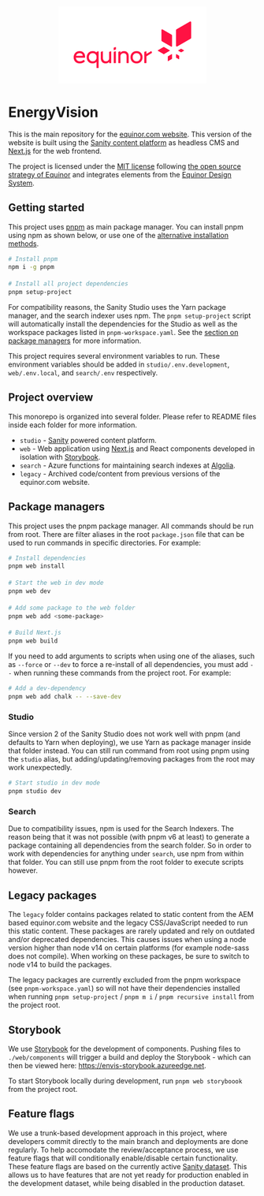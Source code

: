 <p align="center">
  <a href="https://www.equinor.com">
    <img width="300" src=".github/Equinor_HORIZ_logo_RGB_RED.png">
  </a>
</p>

# EnergyVision

This is the main repository for the [equinor.com website](https://www.equinor.com). This version of the website is built using the [Sanity content platform](https://www.sanity.io/) as headless CMS and [Next.js](https://nextjs.org/) for the web frontend.

The project is licensed under the [MIT license](https://github.com/equinor/energyvision/blob/main/LICENSE) following [the open source strategy of Equinor](https://opensource.equinor.com) and integrates elements from the [Equinor Design System](https://eds.equinor.com).

## Getting started

This project uses [pnpm](https://pnpm.io) as main package manager. You can install pnpm using npm as shown below, or use one of the [alternative installation methods](https://pnpm.io/installation).

```bash
# Install pnpm
npm i -g pnpm

# Install all project dependencies
pnpm setup-project
```

For compatibility reasons, the Sanity Studio uses the Yarn package manager, and the search indexer uses npm. The `pnpm setup-project` script will automatically install the dependencies for the Studio as well as the workspace packages listed in `pnpm-workspace.yaml`. See the [section on package managers](#package-managers) for more information.

This project requires several environment variables to run. These environment variables should be added in `studio/.env.development`, `web/.env.local`, and `search/.env` respectively.

## Project overview

This monorepo is organized into several folder. Please refer to README files inside each folder for more information.

- `studio` - [Sanity](https://www.sanity.io/) powered content platform.
- `web` - Web application using [Next.js](https://nextjs.org/) and React components developed in isolation with [Storybook](https://storybook.js.org/).
- `search` - Azure functions for maintaining search indexes at [Algolia](https://www.algolia.com/apps/24ZMKUY18Z/dashboard).
- `legacy` - Archived code/content from previous versions of the equinor.com website.

## Package managers

This project uses the pnpm package manager. All commands should be run from root. There are filter aliases in the root `package.json` file that can be used to run commands in specific directories. For example:

```bash
# Install dependencies
pnpm web install

# Start the web in dev mode
pnpm web dev

# Add some package to the web folder
pnpm web add <some-package>

# Build Next.js
pnpm web build
```

If you need to add arguments to scripts when using one of the aliases, such as `--force` or `--dev` to force a re-install of all dependencies, you must add `--` when running these commands from the project root. For example:

```bash
# Add a dev-dependency
pnpm web add chalk -- --save-dev
```

### Studio

Since version 2 of the Sanity Studio does not work well with pnpm (and defaults to Yarn when deploying), we use Yarn as package manager inside that folder instead. You can still run command from root using pnpm using the `studio` alias, but adding/updating/removing packages from the root may work unexpectedly.

```bash
# Start studio in dev mode
pnpm studio dev
```

### Search

Due to compatibility issues, npm is used for the Search Indexers. The reason being that it was not possible (with pnpm v6 at least) to generate a package containing all dependencies from the search folder. So in order to work with dependencies for anything under `search`, use npm from within that folder. You can still use pnpm from the root folder to execute scripts however.

## Legacy packages

The `legacy` folder contains packages related to static content from the AEM based equinor.com website and the legacy CSS/JavaScript needed to run this static content. These packages are rarely updated and rely on outdated and/or deprecated dependencies. This causes issues when using a node version higher than node v14 on certain platforms (for example node-sass does not compile). When working on these packages, be sure to switch to node v14 to build the packages.

The legacy packages are currently excluded from the pnpm workspace (see `pnpm-workspace.yaml`) so will not have their dependencies installed when running `pnpm setup-project` / `pnpm m i` / `pnpm recursive install` from the project root.

## Storybook

We use [Storybook](https://storybook.js.org/) for the development of components. Pushing files to `./web/components` will trigger a build and deploy the Storybook - which can then be viewed here: https://envis-storybook.azureedge.net.

To start Storybook locally during development, run `pnpm web storyboook` from the project root.

## Feature flags

We use a trunk-based development approach in this project, where developers commit directly to the main branch and deployments are done regularly. To help accomodate the review/acceptance process, we use feature flags that will conditionally enable/disable certain functionality. These feature flags are based on the currently active [Sanity dataset](https://www.sanity.io/docs/datasets). This allows us to have features that are not yet ready for production enabled in the development dataset, while being disabled in the production dataset.
